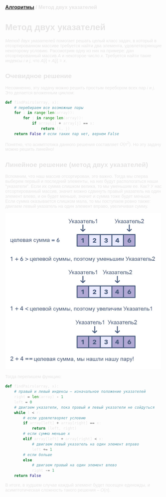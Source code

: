 <script type="text/javascript" id="MathJax-script" async
  src="https://cdn.jsdelivr.net/npm/mathjax@3/es5/tex-mml-chtml.js">
</script>

<script>
  MathJax = {
    tex: {
      inlineMath: [['$', '$']]
    }
  };
</script>

<span style="color: #E5E4E4; font-family: Helvetica;">

### [Алгоритмы](README.md) / Метод двух указателей

# **Метод двух указателей**

*Метод двух указателей* помогает решать целый класс задач, в который в отсортированном массиве требуется найти два элемента, удовлетворяющие некоторому условию. Рассмотрим одну из них на примере: дан отсортированный массив $A$ и некоторое число $x$. Требуется найти такие индексы $i$ и $j$, что $A[i] + A[j] = x$.

## **Очевидное решение**

Несомненно, эту задачу можно решить простым перебором всех пар $i$ и $j$. Это делается вложенным циклом:

```py
def findPairs(array, x):
    # перебираем все возможные пары
    for i in range(len(array)):
        for j in range(len(array)):
            if array[i] + array[j] == x:
                return (i, j)
    return False # если таких пар нет, вернем False
```

Понятно, что асимптотика данного решения составляет $O(n^2)$. Но эту задачу можно решить линейно!

## **Линейное решение (метод двух указателей)**

Вспомним, что наш массив отсортирован, это важно. Тогда мы сперва выберем первый и последний элементы, на них будут распологаться наши "указатели". Если их сумма слишком велика, то мы уменьшим ее. Как? У нас отсортированный массив, значит можно сдвинуть правый указатель на один элемент влево, и он будет меньше, значит и сумма тоже будет меньше. Если сумма оказывается слишком мала, то мы поступаем ровно также: двигаем левый указатель на один элемент вправо, увеличивая сумму.

<img src="assets/two_pointers.png" alt="Two pointers" width="500"/>

Тогда перепишем функцию:

```py
def findPairs(array, x):
    # правый и левый индексы – изначальное положение указателей
    right = len(array) - 1
    left = 0
    # двигаем указатели, пока правый и левый указатели не сойдуться
    while l < r:
        # если удовлетворяет условию
        if array[left] + array[right] == x:
            return (left, right)
        # если сумма меньше x
        elif array[left] + array[right] < x:
            # двигаем левый указатель на один элемент вправо
            left += 1
        # если больше
        else:
            # двигаем правый на один элемент влево
            right -= 1
    return False
```

В итоге, в худшем случае каждый элемент будет посещен единожды, и асимптотическая сложность такого решения – $O(n)$.
